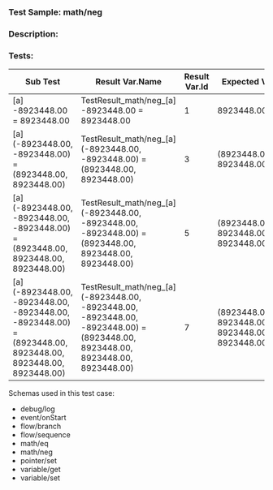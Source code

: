 ### **Test Sample:** math/neg
### **Description:** 

### Tests:
| Sub Test | Result Var.Name | Result Var.Id | Expected Value
| ----------- | ----------- | ----------- |----------- |
| [a] -8923448.00 = 8923448.00 | TestResult_math/neg_[a] -8923448.00 = 8923448.00 | 1 | 8923448.00000
| [a] (-8923448.00, -8923448.00) = (8923448.00, 8923448.00) | TestResult_math/neg_[a] (-8923448.00, -8923448.00) = (8923448.00, 8923448.00) | 3 | (8923448.00000, 8923448.00000)
| [a] (-8923448.00, -8923448.00, -8923448.00) = (8923448.00, 8923448.00, 8923448.00) | TestResult_math/neg_[a] (-8923448.00, -8923448.00, -8923448.00) = (8923448.00, 8923448.00, 8923448.00) | 5 | (8923448.00000, 8923448.00000, 8923448.00000)
| [a] (-8923448.00, -8923448.00, -8923448.00, -8923448.00) = (8923448.00, 8923448.00, 8923448.00, 8923448.00) | TestResult_math/neg_[a] (-8923448.00, -8923448.00, -8923448.00, -8923448.00) = (8923448.00, 8923448.00, 8923448.00, 8923448.00) | 7 | (8923448.00000, 8923448.00000, 8923448.00000, 8923448.00000)

Schemas used in this test case:
- debug/log
- event/onStart
- flow/branch
- flow/sequence
- math/eq
- math/neg
- pointer/set
- variable/get
- variable/set
